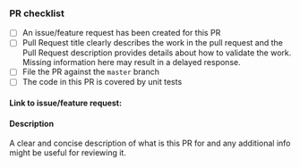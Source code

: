 <!-- Please check the completed items below -->
### PR checklist

- [ ] An issue/feature request has been created for this PR
- [ ] Pull Request title clearly describes the work in the pull request and the Pull Request description provides details about how to validate the work. Missing information here may result in a delayed response.
- [ ] File the PR against the `master` branch
- [ ] The code in this PR is covered by unit tests

#### Link to issue/feature request: <!-- link here -->

#### Description
A clear and concise description of what is this PR for and any additional info might be useful for reviewing it.
